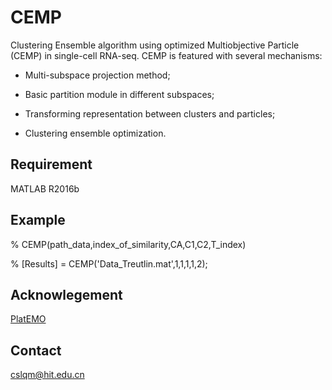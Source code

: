 # CEMP
Clustering Ensemble algorithm using optimized Multiobjective Particle (CEMP) in single-cell RNA-seq. CEMP is featured with several mechanisms:

- Multi-subspace projection method;

- Basic partition module in different subspaces;

- Transforming representation between clusters and particles;

- Clustering ensemble optimization.

## Requirement

MATLAB R2016b

## Example

% CEMP(path_data,index_of_similarity,CA,C1,C2,T_index)

% [Results] = CEMP('Data_Treutlin.mat',1,1,1,1,2);

## Acknowlegement
[PlatEMO](https://github.com/BIMK/PlatEMO)

## Contact
cslqm@hit.edu.cn

